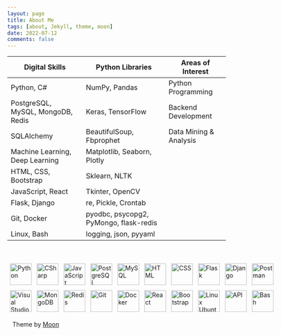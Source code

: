 ```yaml
---
layout: page
title: About Me
tags: [about, Jekyll, theme, moon]
date: 2022-07-12
comments: false
---
```


| Digital Skills      | Python Libraries | Areas of Interest |
| ----------   |    ---------- |       ---------- |
|Python, C#  |NumPy, Pandas |Python Programming | 
|PostgreSQL, MySQL, MongoDB, Redis |Keras, TensorFlow |Backend Development | |
|SQLAlchemy | BeautifulSoup, Fbprophet| Data Mining & Analysis|
|Machine Learning, Deep Learning | Matplotlib, Seaborn, Plotly | |
|HTML, CSS, Bootstrap | Sklearn, NLTK | |
|JavaScript, React | Tkinter, OpenCV | |
|Flask, Django | re, Pickle, Crontab | |
|Git, Docker | pyodbc, psycopg2, PyMongo, flask-redis | |
|Linux, Bash | logging, json, pyyaml | |

&nbsp;&nbsp;
<div style="display: flex;">
<p style="margin:6px;">
    <img src="https://cdn-icons-png.flaticon.com/512/5968/5968350.png" width="50px" alt="Python" title="Python">
</p>

<p style="margin:6px;">
    <img src="https://cdn-icons-png.flaticon.com/512/6132/6132221.png" width="50px" alt="CSharp" title="CSharp">
</p>

<p style="margin:6px;">
    <img src="https://cdn-icons-png.flaticon.com/512/5968/5968292.png" width="50px" alt="JavaScript" title="JavaScript">
</p>

<p style="margin:6px;">
    <img src="https://cdn-icons-png.flaticon.com/512/5968/5968342.png" width="50px" alt="PostgreSQL" title="PostgreSQL">
</p>

<p style="margin:6px;">
    <img src="https://cdn-icons-png.flaticon.com/512/5968/5968313.png" width="50px" alt="MySQL" title="MySQL">
</p>

<p style="margin:6px;">
    <img src="https://cdn-icons-png.flaticon.com/512/5968/5968267.png" width="50px" alt="HTML" title="HTML">
</p>

<p style="margin:6px;">
    <img src="https://cdn-icons-png.flaticon.com/512/5968/5968242.png" width="50px" alt="CSS" title="CSS">
</p>

<p style="margin:6px;">
    <img src="https://damiandeluca.com.ar/wp-content/uploads/2020/05/flask.jpg" width="50px" alt="Flask" title="Flask">
</p>

<p style="margin:6px;">
    <img src="https://icon-library.com/images/django-icon/django-icon-0.jpg" width="50px" alt="Django" title="Django">
</p>

<p style="margin:6px;">
    <img src="https://user-images.githubusercontent.com/7853266/44114706-9c72dd08-9fd1-11e8-8d9d-6d9d651c75ad.png" width="50px" alt="Postman" title="Postman">
</p>
</div>

<div style="display: flex;">
<p style="margin:6px;">
    <img src="https://cdn.icon-icons.com/icons2/2107/PNG/512/file_type_vscode_icon_130084.png" width="50px" alt="Visual Studio Code" title="Visual Studio Code">
</p>

<p style="margin:6px;">
    <img src="https://img.icons8.com/color/480/mongodb.png" width="50px" alt="MongoDB" title="MongoDB">
</p>

<p style="margin:6px;">
    <img src="https://cdn4.iconfinder.com/data/icons/redis-2/1451/Untitled-2-512.png" width="50px" alt="Redis" title="Redis">
</p>

<p style="margin:6px;">
    <img src="https://iconape.com/wp-content/png_logo_vector/git-icon.png" width="50px" alt="Git" title="Git">
</p>

<p style="margin:6px;">
    <img src="https://cdn-icons-png.flaticon.com/512/5969/5969059.png" width="50px" alt="Docker" title="Docker">
</p>

<p style="margin:6px;">
    <img src="http://ibthemespro.com/docs/beny/img/side-nav/cmm4.png" width="50px" alt="React" title="React">
</p>

<p style="margin:6px;">
    <img src="https://cdn-icons-png.flaticon.com/512/5968/5968672.png" width="50px" alt="Bootstrap" title="Bootstrap">
</p>

<p style="margin:6px;">
    <img src="https://cdn-icons-png.flaticon.com/512/888/888879.png" width="50px" alt="Linux Ubuntu" title="Linux Ubuntu">
</p>

<p style="margin:6px;">
    <img src="https://desnar.com/static/images/prog_lang/rest.png" width="50px" alt="API" title="API">
</p>

<p style="margin:6px;">
    <img src="https://cdn.icon-icons.com/icons2/2699/PNG/512/gnu_bash_logo_icon_170079.png" width="50px" alt="Bash" title="Bash">
</p>
</div>

&nbsp;&nbsp;
Theme by [Moon](https://taylantatli.github.io/Moon/moon-theme/)
